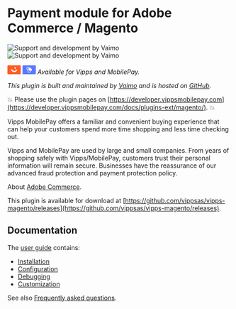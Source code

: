 <!-- START_METADATA
---
title: Vipps/MobilePay Payment Module for Adobe Commerce / Magento
sidebar_label: Introduction
sidebar_position: 1
hide_table_of_contents: true
description: Provide Vipps and MobilePay payment options for your Adobe Commerce website.
pagination_next: null
pagination_prev: null
---
END_METADATA -->

# Payment module for Adobe Commerce / Magento

![Support and development by Vaimo ](./docs/images/vaimo.svg#gh-light-mode-only)![Support and development by Vaimo](./docs/images/vaimo_dark.svg#gh-dark-mode-only)

![Vipps](./docs/images/vipps.png) ![MobilePay](./docs/images/mp.png) *Available for Vipps and MobilePay.*

*This plugin is built and maintained by [Vaimo](https://www.vaimo.com/) and is hosted on [GitHub](https://github.com/vippsas/vipps-magento).*

<!-- START_COMMENT -->
💥 Please use the plugin pages on [https://developer.vippsmobilepay.com](https://developer.vippsmobilepay.com/docs/plugins-ext/magento/). 💥
<!-- END_COMMENT -->

Vipps MobilePay offers a familiar and convenient buying experience that can help your customers spend more time shopping and less time checking out.

Vipps and MobilePay are used by large and small companies. From years of shopping safely with Vipps/MobilePay, customers trust their personal information will remain secure. Businesses have the reassurance of our advanced fraud protection and payment protection policy.

About [Adobe Commerce](https://experienceleague.adobe.com/en/browse/commerce).

This plugin is available for download at
[https://github.com/vippsas/vipps-magento/releases](https://github.com/vippsas/vipps-magento/releases).


## Documentation

The [user guide](./docs/documentation.md) contains:

* [Installation](./docs/documentation.md#installation)
* [Configuration](./docs/documentation.md#configuration)
* [Debugging](./docs/documentation.md#enable-debug-mode--requests-profiling)
* [Customization](./docs/documentation.md#customization)

See also [Frequently asked questions](./docs/FAQ.md).
